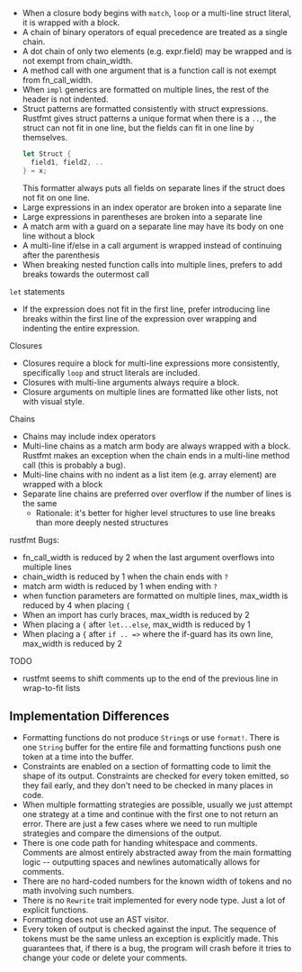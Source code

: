 * When a closure body begins with `match`, `loop` or a multi-line struct literal,
  it is wrapped with a block.
* A chain of binary operators of equal precedence are treated as a single chain.
* A dot chain of only two elements (e.g. expr.field) may be wrapped and is not exempt from chain_width.
* A method call with one argument that is a function call is not exempt from fn_call_width.
* When `impl` generics are formatted on multiple lines, the rest of the header is not indented.
* Struct patterns are formatted consistently with struct expressions. Rustfmt gives struct patterns
  a unique format when there is a `..`, the struct can not fit in one line,
  but the fields can fit in one line by themselves.
  ```rust
  let Struct {
    field1, field2, ..
  } = x;
  ```
  This formatter always puts all fields on separate lines if the struct does not fit on one line.
* Large expressions in an index operator are broken into a separate line
* Large expressions in parentheses are broken into a separate line
* A match arm with a guard on a separate line may have its body on one line without a block
* A multi-line if/else in a call argument is wrapped instead of continuing after the parenthesis
* When breaking nested function calls into multiple lines, prefers to add breaks towards the outermost call

`let` statements
* If the expression does not fit in the first line, prefer introducing line breaks within the first
  line of the expression over wrapping and indenting the entire expression.

Closures
* Closures require a block for multi-line expressions more consistently, specifically `loop` and struct literals are included.
* Closures with multi-line arguments always require a block.
* Closure arguments on multiple lines are formatted like other lists, not with visual style.

Chains
* Chains may include index operators
* Multi-line chains as a match arm body are always wrapped with a block. Rustfmt makes an exception when the chain
  ends in a multi-line method call (this is probably a bug).
* Multi-line chains with no indent as a list item (e.g. array element) are wrapped with a block
* Separate line chains are preferred over overflow if the number of lines is the same
  * Rationale: it's better for higher level structures to use line breaks than more deeply nested structures

rustfmt Bugs:
* fn_call_width is reduced by 2 when the last argument overflows into multiple lines
* chain_width is reduced by 1 when the chain ends with `?`
* match arm width is reduced by 1 when ending with `?`
* when function parameters are formatted on multiple lines, max_width is reduced by 4 when placing `{`
* When an import has curly braces, max_width is reduced by 2
* When placing a `{` after `let...else`, max_width is reduced by 1
* When placing a `{` after `if .. =>` where the if-guard has its own line, max_width is reduced by 2


TODO
* rustfmt seems to shift comments up to the end of the previous line in wrap-to-fit lists


## Implementation Differences

* Formatting functions do not produce `String`s or use `format!`. There is one `String` buffer for the entire file and
  formatting functions push one token at a time into the buffer.
* Constraints are enabled on a section of formatting code to limit the shape of its output. Constraints are checked for
  every token emitted, so they fail early, and they don't need to be checked in many places in code.
* When multiple formatting strategies are possible, usually we just attempt one strategy at a time and continue with the
  first one to not return an error. There are just a few cases where we need to run multiple strategies and compare the
  dimensions of the output.
* There is one code path for handing whitespace and comments. Comments are almost entirely abstracted away from the main
  formatting logic -- outputting spaces and newlines automatically allows for comments.
* There are no hard-coded numbers for the known width of tokens and no math involving such numbers.
* There is no `Rewrite` trait implemented for every node type. Just a lot of explicit functions.
* Formatting does not use an AST visitor.
* Every token of output is checked against the input. The sequence of tokens must be the same unless an exception is
  explicitly made. This guarantees that, if there is a bug, the program will crash before it tries to change your code
  or delete your comments.
